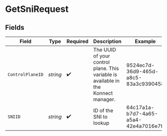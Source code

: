 # GetSniRequest


## Fields

| Field                                                                              | Type                                                                               | Required                                                                           | Description                                                                        | Example                                                                            |
| ---------------------------------------------------------------------------------- | ---------------------------------------------------------------------------------- | ---------------------------------------------------------------------------------- | ---------------------------------------------------------------------------------- | ---------------------------------------------------------------------------------- |
| `ControlPlaneID`                                                                   | *string*                                                                           | :heavy_check_mark:                                                                 | The UUID of your control plane. This variable is available in the Konnect manager. | 9524ec7d-36d9-465d-a8c5-83a3c9390458                                               |
| `SNIID`                                                                            | *string*                                                                           | :heavy_check_mark:                                                                 | ID of the SNI to lookup                                                            | 64c17a1a-b7d7-4a65-a5a4-42e4a7016e7f                                               |